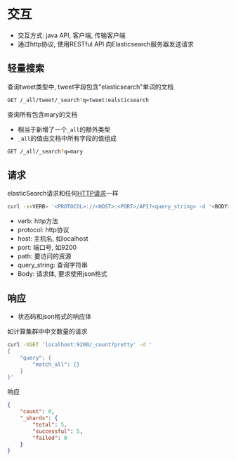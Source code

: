 # 交互

- 交互方式: java API, 客户端, 传输客户端
- 通过http协议, 使用RESTful API 向Elasticsearch服务器发送请求

## 轻量搜索

查询tweet类型中, tweet字段包含"elasticsearch"单词的文档

```bash
GET /_all/tweet/_search?q=tweet:ealsticsearch
```

查询所有包含mary的文档

- 相当于新增了一个`_all`的额外类型
- `_all`的值由文档中所有字段的值组成

```bash
GET /_all/_search?q=mary
```

## 请求

elasticSearch请求和任何[HTTP请求](Http_Request_Message.md)一样

```bash
curl -x<VERB> '<PROTOCOL>://<HOST>:<PORT>/API?<query_string> -d '<BODY>'
```

- verb: http方法
- protocol: http协议
- host: 主机名, 如localhost
- port: 端口号, 如9200
- path: 要访问的资源
- query_string: 查询字符串
- Body: 请求体, 要求使用json格式

## 响应

- 状态码和json格式的响应体

如计算集群中中文数量的请求

```bash
curl -XGET 'localhost:9200/_count?pretty' -d '
{
    "query": {
        "match_all": {}
    }
}'
```

响应

```json
{
    "count": 0,
    "_shards": {
        "total": 5,
        "successful": 5,
        "failed": 0
    }
}
```
